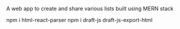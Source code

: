 A web app to create and share various lists built using MERN stack

npm i html-react-parser
npm i draft-js
draft-js-export-html
